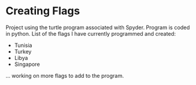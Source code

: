 # Creating Flags
Project using the turtle program associated with Spyder. Program is coded in python.
List of the flags I have currently programmed and created:
- Tunisia
- Turkey
- Libya
- Singapore

... working on more flags to add to the program.
